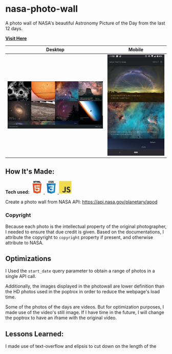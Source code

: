 # nasa-photo-wall

A photo wall of NASA's beautiful Astronomy Picture of the Day from the last 12 days.

**[Visit Here](https://nasa-photo-wall.netlify.app/)** 

| Desktop | Mobile |
|---|---|
| <img src="Desktop.PNG"> | <img src="Mobile.PNG"> |

## How It's Made:

**Tech used:** <a href="https://www.w3.org/html/" target="_blank" rel="noreferrer"> <img src="https://raw.githubusercontent.com/devicons/devicon/master/icons/html5/html5-original-wordmark.svg" alt="html5" width="40" height="40"/> </a> <a href="https://www.w3schools.com/css/" target="_blank" rel="noreferrer"> <img src="https://raw.githubusercontent.com/devicons/devicon/master/icons/css3/css3-original-wordmark.svg" alt="css3" width="40" height="40"/> </a> <a href="https://developer.mozilla.org/en-US/docs/Web/JavaScript" target="_blank" rel="noreferrer"> <img src="https://raw.githubusercontent.com/devicons/devicon/master/icons/javascript/javascript-original.svg" alt="javascript" width="40" height="40"/> </a>

Create a photo wall from NASA API: https://api.nasa.gov/planetary/apod

### Copyright
Because each photo is the intellectual property of the original photographer, I needed to ensure that due credit is given. Based on the documentations, I attribute the copyright to `copyright` property if present, and otherwise attribute to NASA.

## Optimizations
I Used the `start_date` query parameter to obtain a range of photos in a single API call.

Additionally, the images displayed in the photowall are lower definition than the HD photos used in the poptrox in order to reduce the webpage's load time.

Some of the photos of the days are videos. But for optimization purposes, I made use of the video's still image. If I have time in the future, I will change the poptrox to have an iframe with the original video.

## Lessons Learned:
I made use of text-overflow and elipsis to cut down on the length of the 
